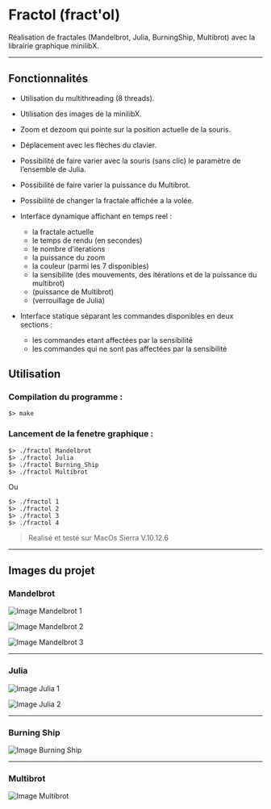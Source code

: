 # Fractol (fract'ol)

Réalisation de fractales (Mandelbrot, Julia, BurningShip, Multibrot) avec la librairie graphique minilibX.

---------------------------------

## Fonctionnalités

* Utilisation du multithreading (8 threads).
* Utilisation des images de la minilibX.
* Zoom et dezoom qui pointe sur la position actuelle de la souris.
* Déplacement avec les flèches du clavier.
* Possibilité de faire varier avec la souris (sans clic) le paramètre de l’ensemble de Julia.
* Possibilité de faire varier la puissance du Multibrot.
* Possibilité de changer la fractale affichée a la volée.

* Interface dynamique affichant en temps reel :
	* la fractale actuelle
	* le temps de rendu (en secondes)
	* le nombre d'iterations
	* la puissance du zoom
	* la couleur (parmi les 7 disponibles)
	* la sensibilite (des mouvements, des itérations et de la puissance du multibrot)
	* (puissance de Multibrot)
	* (verrouillage de Julia)

* Interface statique séparant les commandes disponibles en deux sections :
	* les commandes etant affectées par la sensibilité
	* les commandes qui ne sont pas affectées par la sensibilité

## Utilisation

### Compilation du programme :

```
$> make
```

### Lancement de la fenetre graphique :

```
$> ./fractol Mandelbrot
$> ./fractol Julia
$> ./fractol Burning_Ship
$> ./fractol Multibrot
```

Ou

```
$> ./fractol 1
$> ./fractol 2
$> ./fractol 3
$> ./fractol 4
```

> Realisé et testé sur MacOs Sierra V.10.12.6

-----------------------------------

## Images du projet

### Mandelbrot

![Image Mandelbrot 1](https://github.com/Rorothejedi/fractol/blob/master/img_project/img_mandel.png)

![Image Mandelbrot 2](https://github.com/Rorothejedi/fractol/blob/master/img_project/img_mandel_2.png)

![Image Mandelbrot 3](https://github.com/Rorothejedi/fractol/blob/master/img_project/img_mandel_3.png)

-----------------------------------

### Julia

![Image Julia 1](https://github.com/Rorothejedi/fractol/blob/master/img_project/img_julia.png)

![Image Julia 2](https://github.com/Rorothejedi/fractol/blob/master/img_project/img_julia_2.png)

-----------------------------------

### Burning Ship

![Image Burning Ship](https://github.com/Rorothejedi/fractol/blob/master/img_project/img_bship.png)

-----------------------------------

### Multibrot

![Image Multibrot](https://github.com/Rorothejedi/fractol/blob/master/img_project/img_multi.png)

